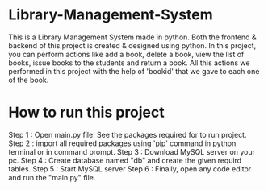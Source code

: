 # Library-Management-System
This is a  Library Management System made in python. Both the frontend &amp; backend of this project is created &amp; designed using python. In this project, you can perform actions like add a book, delete a book, view the list of books, issue books to the students and return a book. All this actions we performed in this project with the help of 'bookid' that we gave to each one of the book. 

# How to run this project

Step 1 : Open main.py file. See the packages required for to run project.
Step 2 : import all required packages using 'pip' command in python terminal or in command prompt.
Step 3 : Download MySQL server on your pc.
Step 4 : Create database named "db" and create the given requird tables.
Step 5 : Start MySQL server
Step 6 : Finally, open any code editor and run the "main.py" file.
